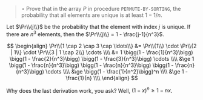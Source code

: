 > $\star$ Prove that in the array $P$ in procedure `PERMUTE-BY-SORTING`, the
> probability that all elements are unique is at least $1 - 1/n$.

Let $\Pr\\{j\\}$ be the probability that the element with index $j$ is unique.
If there are $n^3$ elements, then the $\Pr\\{j\\} = 1 - \frac{j-1}{n^3}$.

$$ \begin{align}
   \Pr\\{1 \cap 2 \cap 3 \cap \ldots\\}
       &= \Pr\\{1\\} \cdot \Pr\\{2 | 1\\} \cdot \Pr\\{3 | 1 \cap 2\\} \cdots \\\\
       &= 1 \bigg(1 - \frac{1}{n^3}\bigg)
            \bigg(1 - \frac{2}{n^3}\bigg)
            \bigg(1 - \frac{3}{n^3}\bigg)
            \cdots \\\\
     &\ge 1 \bigg(1 - \frac{n}{n^3}\bigg)
            \bigg(1 - \frac{n}{n^3}\bigg)
            \bigg(1 - \frac{n}{n^3}\bigg)
            \cdots \\\\
     &\ge \bigg(1 - \frac{1}{n^2}\bigg)^n \\\\
     &\ge 1 - \frac{1}{n} \\\\
   \end{align} $$

Why does the last derivation work, you ask? Well, $(1-x)^n \ge 1 - nx$.

